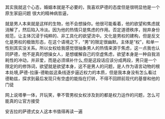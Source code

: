 其实我就这个心态，婚姻本就是不必要的，我喜欢萨德的态度但是很明显他是一个原生家庭问题 很大的精神病哲逼，

就是男人本来就是这样的生物，他不会想操你。他很可能看着，他的欲望和焦虑就消解了，然后陷入冷淡。因为他的热情只是焦虑的作用。否定道德秩序，抛弃身份规范，让主体沉浸于纯粹的、非工具化的欲望流中。文化是男权的建构，但是反文化是男权的极致形态，在这个语境之下，“男”的限定很幽默。主体是“权”，和单一性别其实没关系。所以女权给我感觉很抽象男人的热情来源于焦虑，这一点我也认同萨德，他不是真的想操女人，是想缓解自己的空虚焦虑，欲望本身是一种自我消耗性的冲动，并非爱，而是必须填补什么,但是这段话应该分成两段，男只是一个限定的的修饰词，欲望就是欲望本身，这不是男人的问题，是人作为语言动物的根本处境,萨德-拉康-德勒兹这条线逐步逼近权力的本质，但是我本身没有怎么看过德勒兹，探求到最后发现只有空虚的能指在打转，不得不回顾前现代的基督和他的门徒

网上说塔拳一体，开玩笑，拳不管男权女权涉及到的都是权力运作的问题，怎么可能真的让官方接受

安吉拉的萨德式女人这本书值得再读一遍
